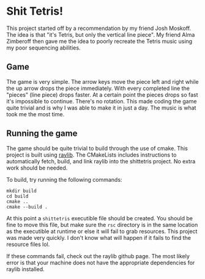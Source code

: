 
# Shit Tetris!
This project started off by a recommendation by my friend Josh Moskoff. The idea is that "it's Tetris, but only the vertical line piece". My friend Alma Zimberoff then gave me the idea to poorly recreate the Tetris music using my poor sequencing abilities. 

## Game
The game is very simple. The arrow keys move the piece left and right while the up arrow drops the piece immediately. With every completed line the "pieces" (line piece) drops faster. At a certain point the pieces drops so fast it's impossible to continue. 
There's no rotation. This made coding the game quite trivial and is why I was able to make it in just a day. The music is what took me the most time.

## Running the game
The game should be quite trivial to build through the use of cmake. This project is built using [raylib](https://github.com/raysan5/raylib). 
The CMakeLists includes instructions to automatically fetch, build, and link raylib into the shittetris project. No extra work should be needed.

To build, try running the following commands:
```
mkdir build
cd build
cmake ..
cmake --build .
```

At this point a `shittetris` executible file should be created. You should be fine to move this file, but make sure the `rsc` directory is in the same location as the executible at runtime or else it will fail to grab resources. 
This project was made very quickly. I don't know what will happen if it fails to find the resource files lol.

If these commands fail, check out the raylib github page. The most likely error is that your machine does not have the appropriate dependencies for raylib installed.
